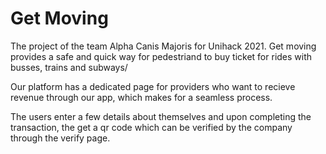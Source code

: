 # Get Moving
 The project of the team Alpha Canis Majoris for Unihack 2021.
 Get moving provides a safe and quick way for pedestriand to
 buy ticket for rides with busses, trains and subways/

 Our platform has a dedicated page for providers who want to
 recieve revenue through our app, which makes for a seamless
 process.

The users enter a few details about themselves and upon
completing the transaction, the get a qr code which can be verified
by the company through the verify page.

